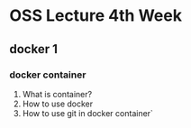 # OSS Lecture 4th Week
## docker 1
### docker container

1. What is container?
2. How to use docker
3. How to use git in docker container`
